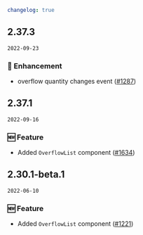 ```yaml
changelog: true
```

## 2.37.3

`2022-09-23`

### 💎 Enhancement

- overflow quantity changes event ([#1287](https://github.com/arco-design/arco-design-vue/pull/1287))


## 2.37.1

`2022-09-16`

### 🆕 Feature

- Added `OverflowList` component ([#1634](https://github.com/arco-design/arco-design-vue/pull/1634))


## 2.30.1-beta.1

`2022-06-10`

### 🆕 Feature

- Added `OverflowList` component ([#1221](https://github.com/arco-design/arco-design-vue/pull/1221))


